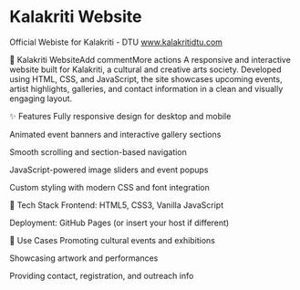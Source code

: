 # Kalakriti Website
Official Webiste for Kalakriti - DTU
www.kalakritidtu.com

🔶 Kalakriti WebsiteAdd commentMore actions
A responsive and interactive website built for Kalakriti, a cultural and creative arts society. Developed using HTML, CSS, and JavaScript, the site showcases upcoming events, artist highlights, galleries, and contact information in a clean and visually engaging layout.

✨ Features
Fully responsive design for desktop and mobile

Animated event banners and interactive gallery sections

Smooth scrolling and section-based navigation

JavaScript-powered image sliders and event popups

Custom styling with modern CSS and font integration

🚀 Tech Stack
Frontend: HTML5, CSS3, Vanilla JavaScript

Deployment: GitHub Pages (or insert your host if different)

📌 Use Cases
Promoting cultural events and exhibitions

Showcasing artwork and performances

Providing contact, registration, and outreach info

